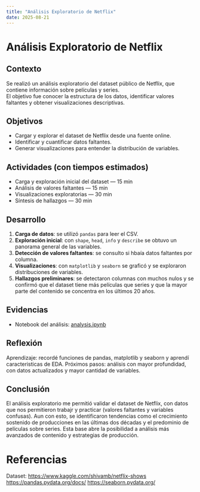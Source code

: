 ```yaml
---
title: "Análisis Exploratorio de Netflix"
date: 2025-08-21
---
```


# Análisis Exploratorio de Netflix

## Contexto
Se realizó un análisis exploratorio del dataset público de Netflix, que contiene información sobre películas y series.  
El objetivo fue conocer la estructura de los datos, identificar valores faltantes y obtener visualizaciones descriptivas.

## Objetivos
- Cargar y explorar el dataset de Netflix desde una fuente online.
- Identificar y cuantificar datos faltantes.
- Generar visualizaciones para entender la distribución de variables.

## Actividades (con tiempos estimados)
- Carga y exploración inicial del dataset — 15 min  
- Análisis de valores faltantes — 15 min  
- Visualizaciones exploratorias — 30 min  
- Síntesis de hallazgos — 30 min  

## Desarrollo
1. **Carga de datos**: se utilizó `pandas` para leer el CSV.  
2. **Exploración inicial**: con `shape`, `head`, `info` y `describe` se obtuvo un panorama general de las variables.  
3. **Detección de valores faltantes**: se consulto si hbaía datos faltantes por columna.  
4. **Visualizaciones**: con `matplotlib` y `seaborn` se graficó y se exploraron distribuciones de variables.  
5. **Hallazgos preliminares**: se detectaron columnas con muchos nulos y se confirmó que el dataset tiene más películas que series y que la mayor parte del contenido se concentra en los últimos 20 años.

## Evidencias
- Notebook del análisis: [analysis.ipynb](analysis.ipynb)  

## Reflexión
Aprendizaje: recordé funciones de pandas, matplotlib y seaborn y aprendí caracteristicas de EDA.
Próximos pasos: análisis con mayor profundidad, con datos actualizados y mayor cantidad de variables. 

## Conclusión
El análisis exploratorio me permitió validar el dataset de Netflix, con datos que nos permitieron trabajr y practicar (valores faltantes y variables confusas). Aun con esto, se 
identificaron tendencias como el crecimiento sostenido de producciones en las últimas dos décadas y el predominio de películas sobre series. Esta base abre la posibilidad a análisis más avanzados de contenido y estrategias de producción.

# Referencias 
Dataset: https://www.kaggle.com/shivamb/netflix-shows
https://pandas.pydata.org/docs/
https://seaborn.pydata.org/
